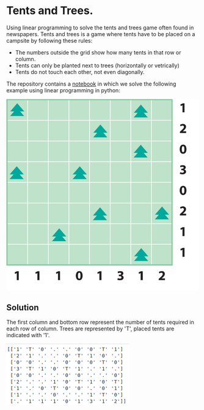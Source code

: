 # Tents and Trees.
Using linear programming to solve the tents and trees game often found in newspapers. Tents and trees is a game where tents have to be placed on a campsite by following these rules:

- The numbers outside the grid show how many tents in that row or column.
- Tents can only be planted next to trees (horizontally or vetrically)
- Tents do not touch each other, not even diagonally.

The repository contains a [notebook](https://github.com/rrodenburg/tents_n_trees/blob/master/tents_n_trees.ipynb) in which we solve the following example using linear programming in python:

![alt text](https://github.com/rrodenburg/tents_n_trees/blob/master/example.png "Example of a Tents and trees game")


## Solution
The first column and bottom row represent the number of tents required in each row of column. Trees are represented by 'T', placed tents are indicated with '1'.

![alt text](https://github.com/rrodenburg/tents_n_trees/blob/master/solution.png "Solution of the example")
